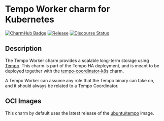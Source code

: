 # Tempo Worker charm for Kubernetes

[![CharmHub Badge](https://charmhub.io/tempo-worker-k8s/badge.svg)](https://charmhub.io/tempo-worker-k8s)
[![Release](https://github.com/canonical/tempo-worker-k8s-operator/actions/workflows/release.yaml/badge.svg)](https://github.com/canonical/tempo-worker-k8s-operator/actions/workflows/release.yaml)
[![Discourse Status](https://img.shields.io/discourse/status?server=https%3A%2F%2Fdiscourse.charmhub.io&style=flat&label=CharmHub%20Discourse)](https://discourse.charmhub.io)

## Description

The Tempo Worker charm provides a scalable long-term storage using [Tempo](https://github.com/grafana/tempo).
This charm is part of the Tempo HA deployment, and is meant to be deployed together with the [tempo-coordinator-k8s](https://github.com/canonical/tempo-coordinator-k8s-operator) charm.

A Tempo Worker can assume any role that the Tempo binary can take on, and it should always be related to a Tempo Coordinator.

## OCI Images

This charm by default uses the latest release of the [ubuntu/tempo](https://hub.docker.com/r/ubuntu/tempo/) image.
